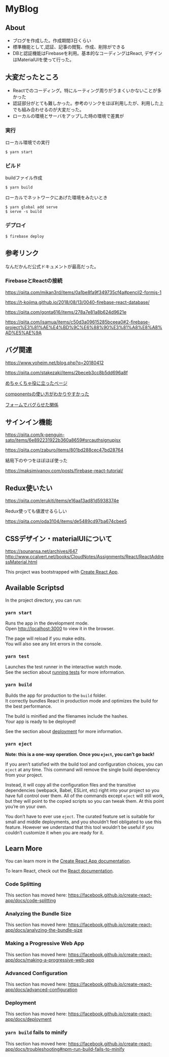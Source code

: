 # MyBlog
## About
- ブログを作成した。作成期間3日くらい
- 標準機能として,認証、記事の閲覧、作成、削除ができる
-  DBと認証機能はFirebaseを利用。基本的なコーディングはReact, デザインはMaterialUIを使って行った。

## 大変だったところ
- Reactでのコーディング。特にルーティング周りがうまくいかないことが多かった
- 認証部分がとても難しかった。参考のリンクをほぼ利用したが、利用した上でも組み合わせるのが大変だった。
- ローカルの環境とサーバをアップした時の環境で差異が

### 実行
ローカル環境での実行
```
$ yarn start
```

### ビルド
buildファイル作成
```
$ yarn build
```
ローカルでネットワークにあげた環境をみたいとき
```
$ yarn global add serve
$ serve -s build
```

### デプロイ
```
$ firebase deploy
```

## 参考リンク
なんだかんだ公式ドキュメントが最高だった。

### FirebaseとReactの接続
https://qiita.com/mikan3rd/items/0a1be8fa9f349735cf4a#pencil2-formjs-1

https://t-kojima.github.io/2018/08/13/0040-firebase-react-database/

https://qiita.com/gonta616/items/278a7e81a8b624d9621e

https://qiita.com/isamua/items/c50d3a09615285bceea0#2-firebase-project%E3%81%AE%E4%BD%9C%E6%88%90%E3%81%A8%E8%A8%AD%E5%AE%9A

## バグ関連
https://www.yoheim.net/blog.php?q=20180412

https://qiita.com/stakezaki/items/2beceb3cc8b5dd696a8f

[めちゃくちゃ役に立ったページ](https://qiita.com/stakezaki/items/2beceb3cc8b5dd696a8f)

[componentsの使い方がわかりやすかった](https://qiita.com/sekikawa_a/items/8ab70f457ef73871419f)

[フォームでバグらせた関係](https://qiita.com/koba04/items/40cc217ab925ef651113)

## サインイン機能
https://qiita.com/k-penguin-sato/items/6e892231922b360a8659#srcauthsignupjsx

https://qiita.com/zaburo/items/801bd288cec47bd28764

結局下のやつをほぼほぼ使った

https://maksimivanov.com/posts/firebase-react-tutorial/

## Redux使いたい

https://qiita.com/erukiti/items/e16aa13ad81d5938374e

Redux使っても値渡せるらしい

https://qiita.com/oda3104/items/de5489cd97ba674cbee5

## CSSデザイン・materialUIについて
https://sounansa.net/archives/647
http://www.ccalvert.net/books/CloudNotes/Assignments/React/ReactAddressMaterial.html


This project was bootstrapped with [Create React App](https://github.com/facebook/create-react-app).

## Available Scriptsd

In the project directory, you can run:

### `yarn start`

Runs the app in the development mode.<br />
Open [http://localhost:3000](http://localhost:3000) to view it in the browser.

The page will reload if you make edits.<br />
You will also see any lint errors in the console.

### `yarn test`

Launches the test runner in the interactive watch mode.<br />
See the section about [running tests](https://facebook.github.io/create-react-app/docs/running-tests) for more information.

### `yarn build`

Builds the app for production to the `build` folder.<br />
It correctly bundles React in production mode and optimizes the build for the best performance.

The build is minified and the filenames include the hashes.<br />
Your app is ready to be deployed!

See the section about [deployment](https://facebook.github.io/create-react-app/docs/deployment) for more information.

### `yarn eject`

**Note: this is a one-way operation. Once you `eject`, you can’t go back!**

If you aren’t satisfied with the build tool and configuration choices, you can `eject` at any time. This command will remove the single build dependency from your project.

Instead, it will copy all the configuration files and the transitive dependencies (webpack, Babel, ESLint, etc) right into your project so you have full control over them. All of the commands except `eject` will still work, but they will point to the copied scripts so you can tweak them. At this point you’re on your own.

You don’t have to ever use `eject`. The curated feature set is suitable for small and middle deployments, and you shouldn’t feel obligated to use this feature. However we understand that this tool wouldn’t be useful if you couldn’t customize it when you are ready for it.

## Learn More

You can learn more in the [Create React App documentation](https://facebook.github.io/create-react-app/docs/getting-started).

To learn React, check out the [React documentation](https://reactjs.org/).

### Code Splitting

This section has moved here: https://facebook.github.io/create-react-app/docs/code-splitting

### Analyzing the Bundle Size

This section has moved here: https://facebook.github.io/create-react-app/docs/analyzing-the-bundle-size

### Making a Progressive Web App

This section has moved here: https://facebook.github.io/create-react-app/docs/making-a-progressive-web-app

### Advanced Configuration

This section has moved here: https://facebook.github.io/create-react-app/docs/advanced-configuration

### Deployment

This section has moved here: https://facebook.github.io/create-react-app/docs/deployment

### `yarn build` fails to minify

This section has moved here: https://facebook.github.io/create-react-app/docs/troubleshooting#npm-run-build-fails-to-minify
